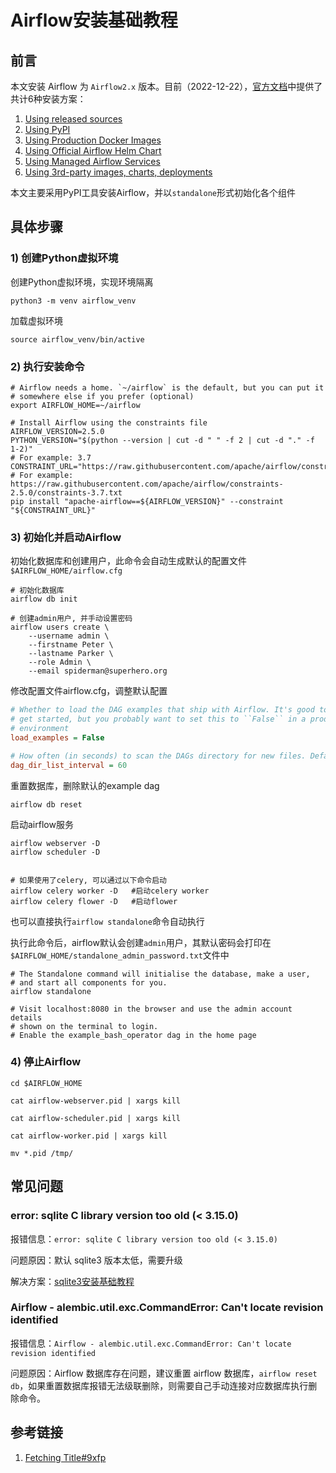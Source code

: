 # Airflow安装基础教程

## 前言

本文安装 Airflow 为 `Airflow2.x` 版本。目前（2022-12-22），[官方文档](https://airflow.apache.org/docs/apache-airflow/stable/installation/index.html#)中提供了共计6种安装方案：

1. [Using released sources](https://airflow.apache.org/docs/apache-airflow/stable/installation/index.html#using-released-sources)
2. [Using PyPI](https://airflow.apache.org/docs/apache-airflow/stable/installation/index.html#using-pypi)
3. [Using Production Docker Images](https://airflow.apache.org/docs/apache-airflow/stable/installation/index.html#using-production-docker-images)
4. [Using Official Airflow Helm Chart](https://airflow.apache.org/docs/apache-airflow/stable/installation/index.html#using-official-airflow-helm-chart)
5. [Using Managed Airflow Services](https://airflow.apache.org/docs/apache-airflow/stable/installation/index.html#using-managed-airflow-services)
6. [Using 3rd-party images, charts, deployments](https://airflow.apache.org/docs/apache-airflow/stable/installation/index.html#using-3rd-party-images-charts-deployments)

本文主要采用PyPI工具安装Airflow，并以`standalone`形式初始化各个组件

## 具体步骤

### 1) 创建Python虚拟环境

创建Python虚拟环境，实现环境隔离

```shell
python3 -m venv airflow_venv
```

加载虚拟环境

```shell
source airflow_venv/bin/active
```

### 2) 执行安装命令

```shell
# Airflow needs a home. `~/airflow` is the default, but you can put it
# somewhere else if you prefer (optional)
export AIRFLOW_HOME=~/airflow

# Install Airflow using the constraints file
AIRFLOW_VERSION=2.5.0
PYTHON_VERSION="$(python --version | cut -d " " -f 2 | cut -d "." -f 1-2)"
# For example: 3.7
CONSTRAINT_URL="https://raw.githubusercontent.com/apache/airflow/constraints-${AIRFLOW_VERSION}/constraints-${PYTHON_VERSION}.txt"
# For example: https://raw.githubusercontent.com/apache/airflow/constraints-2.5.0/constraints-3.7.txt
pip install "apache-airflow==${AIRFLOW_VERSION}" --constraint "${CONSTRAINT_URL}"
```

### 3) 初始化并启动Airflow

初始化数据库和创建用户，此命令会自动生成默认的配置文件`$AIRFLOW_HOME/airflow.cfg`

```shell
# 初始化数据库
airflow db init

# 创建admin用户, 并手动设置密码
airflow users create \
    --username admin \
    --firstname Peter \
    --lastname Parker \
    --role Admin \
    --email spiderman@superhero.org
```

修改配置文件airflow.cfg，调整默认配置

```ini
# Whether to load the DAG examples that ship with Airflow. It's good to
# get started, but you probably want to set this to ``False`` in a production
# environment
load_examples = False

# How often (in seconds) to scan the DAGs directory for new files. Default to 5 minutes.
dag_dir_list_interval = 60
```

重置数据库，删除默认的example dag

```shell
airflow db reset
```

启动airflow服务

```shell
airflow webserver -D
airflow scheduler -D


# 如果使用了celery, 可以通过以下命令启动
airflow celery worker -D   #启动celery worker
airflow celery flower -D   #启动flower
```

也可以直接执行`airflow standalone`命令自动执行

执行此命令后，airflow默认会创建`admin`用户，其默认密码会打印在`$AIRFLOW_HOME/standalone_admin_password.txt`文件中

```shell
# The Standalone command will initialise the database, make a user,
# and start all components for you.
airflow standalone

# Visit localhost:8080 in the browser and use the admin account details
# shown on the terminal to login.
# Enable the example_bash_operator dag in the home page
```

### 4) 停止Airflow

```shell
cd $AIRFLOW_HOME

cat airflow-webserver.pid | xargs kill

cat airflow-scheduler.pid | xargs kill

cat airflow-worker.pid | xargs kill

mv *.pid /tmp/
```

## 常见问题

### error: sqlite C library version too old (< 3.15.0)

报错信息：`error: sqlite C library version too old (< 3.15.0)`

问题原因：默认 sqlite3 版本太低，需要升级

解决方案：[sqlite3安装基础教程](work/component/Back-End/SQLite/sqlite3安装基础教程.md)

### Airflow - alembic.util.exc.CommandError: Can't locate revision identified

报错信息：`Airflow - alembic.util.exc.CommandError: Can't locate revision identified`

问题原因：Airflow 数据库存在问题，建议重置 airflow 数据库，`airflow reset db`，如果重置数据库报错无法级联删除，则需要自己手动连接对应数据库执行删除命令。

## 参考链接

1. [Fetching Title#9xfp](https://airflow.apache.org/docs/apache-airflow/stable/start.html)
